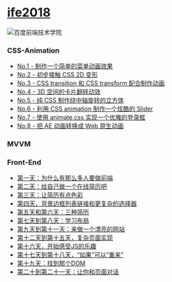 # [ife2018](http://ife.baidu.com/)

![百度前端技术学院](http://ife.baidu.com/2018/asset/common/img/logo_a3b4064.png)



<h3>CSS-Animation</h3>  

- [No.1 - 制作一个简单的菜单动画效果](https://fog3211.github.io/ife_2018/Css-Animation/No1.html)  
- [No.2 - 初步接触 CSS 2D 变形](https://fog3211.github.io/ife_2018/Css-Animation/No2.html)  
- [No.3 - CSS transition 和 CSS transform 配合制作动画](https://fog3211.github.io/ife_2018/Css-Animation/No3/No3.html)  
- [No.4 - 3D 空间的卡片翻转动效](https://fog3211.github.io/ife_2018/Css-Animation/No4/No4.html)  
- [No.5 - 纯 CSS 制作绕中轴旋转的立方体](https://fog3211.github.io/ife_2018/Css-Animation/No5.html)  
- [No.6 - 利用 CSS animation 制作一个炫酷的 Slider](https://fog3211.github.io/ife_2018/Css-Animation/No6/No6.html)  
- [No.7 - 使用 animate.css 实现一个优雅的登录框](https://fog3211.github.io/ife_2018/Css-Animation/No7/No7.html) 
- [No.8 - 把 AE 动画转换成 Web 原生动画](https://fog3211.github.io/ife_2018/Css-Animation/No8/No8.html) 
<h3>MVVM</h3>  

   
 <h3>Front-End</h3>  
 
- [第一天：为什么有那么多人要做前端](https://github.com/fog3211/ife_2018)  
- [第二天：给自己做一个在线简历吧](https://fog3211.github.io/ife_2018/Front-end/No2.html)  
- [第三天：让简历有点色彩](https://fog3211.github.io/ife_2018/Front-end/No3.html)  
- [第四天，背景边框列表链接和更复杂的选择器](https://fog3211.github.io/ife_2018/Front-end/No4.html)  
- [第五天和第六天：三种简历](https://fog3211.github.io/ife_2018/Front-end/No5~6/resume.html)  
- [第七天到第八天：学习布局](https://fog3211.github.io/ife_2018/Front-end/No7~8/index.html)  
- [第九天到第十一天：来做一个漂亮的网站](https://fog3211.github.io/ife_2018/Front-end/No9~11/index.html)  
- [第十二天到第十五天，复杂页面实现](https://fog3211.github.io/ife_2018/Front-end/No12~15/index.html)  
- [第十六天，开始感受JS的乐趣](https://fog3211.github.io/ife_2018/Front-end/No16/index.html)  
- [第十七天到第十八天，“如果”可以“重来”](https://fog3211.github.io/ife_2018/Front-end/No17~18/index.html)  
- [第十九天：找到那个DOM](https://fog3211.github.io/ife_2018/Front-end/No19/index.html)  
- [第二十到第二十一天：让你和页面对话](https://fog3211.github.io/ife_2018/Front-end/No20~21/index.html)  

